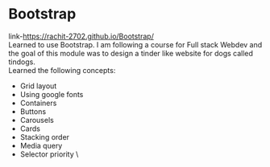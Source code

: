 # Bootstrap
link-https://rachit-2702.github.io/Bootstrap/ \
Learned to use Bootstrap.
I am following a course for Full stack Webdev and the goal of this module was to design a tinder like website for dogs called tindogs. \
Learned the following concepts:
- Grid layout
- Using google fonts
- Containers
- Buttons
- Carousels
- Cards
- Stacking order
- Media query
- Selector priority \
